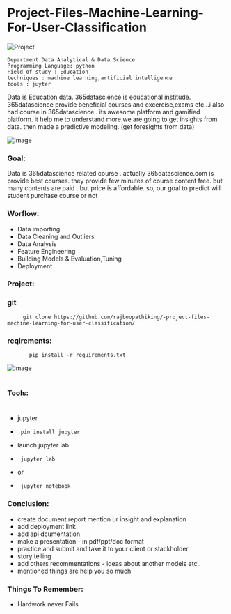 # Project-Files-Machine-Learning-For-User-Classification

![Project](https://images.unsplash.com/photo-1501504905252-473c47e087f8?q=80&w=3174&auto=format&fit=crop&ixlib=rb-4.0.3&ixid=M3wxMjA3fDB8MHxwaG90by1wYWdlfHx8fGVufDB8fHx8fA%3D%3D)

    Department:Data Analytical & Data Science
    Programming Language: python
    Field of study : Education 
    techniques : machine learning,artificial intelligence
    tools : juyter

Data is Education data. 365datascience is educational institude. 365datascience provide beneficial courses and excercise,exams etc...i also had course in 365datascience . its awesome platform and gamified platform. it help me to understand more.we are going to get insights from data. then made a predictive modeling. (get foresights from data)

![image](https://images.unsplash.com/photo-1517048676732-d65bc937f952?q=80&w=2940&auto=format&fit=crop&ixlib=rb-4.0.3&ixid=M3wxMjA3fDB8MHxwaG90by1wYWdlfHx8fGVufDB8fHx8fA%3D%3D)

### Goal:
   Data is 365datascience related course . actually 365datascience.com is provide best courses. they provide few minutes of course content free. but many contents are paid . but price is affordable. so, our goal to predict will student purchase course or not

### Worflow:
   * Data importing
   * Data Cleaning and Outliers
   * Data Analysis
   * Feature Engineering
   * Building Models & Evaluation,Tuning
   * Deployment

### Project:
   ### git
         git clone https://github.com/rajboopathiking/-project-files-machine-learning-for-user-classification/
   ### reqirements:
           pip install -r requirements.txt
![image](https://unsplash.com/photos/macbook-pro-white-ceramic-mugand-black-smartphone-on-table-cckf4TsHAuw)
   # 

### Tools:
   #
   * jupyter 
   *      pin install jupyter
   *  launch jupyter lab
   *      jupyter lab
   *  or
   *      jupyter notebook
         
### Conclusion:

   * create document report mention ur insight and explanation
   * add deployment link
   * add api dcumentation
   * make a presentation - in pdf/ppt/doc format
   * practice and submit and take it to your client or stackholder
   * story telling
   * add others recommentations - ideas about another models etc..
   * mentioned things are help you so much

### Things To Remember:
  * Hardwork never Fails
